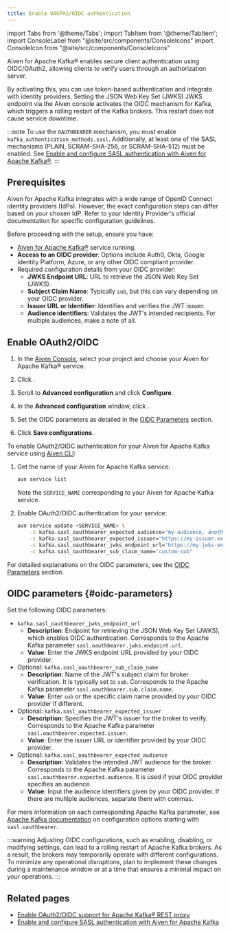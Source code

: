 ```yaml
---
title: Enable OAUTH2/OIDC authentication
---
```


import Tabs from '@theme/Tabs';
import TabItem from '@theme/TabItem';
import ConsoleLabel from "@site/src/components/ConsoleIcons"
import ConsoleIcon from "@site/src/components/ConsoleIcons"

Aiven for Apache Kafka® enables secure client authentication using OIDC/OAuth2, allowing clients to verify users through an authorization server.

By activating this, you can use
token-based authentication and integrate with identity providers.
Setting the JSON Web Key Set (JWKS) JWKS endpoint via the Aiven console
activates the OIDC mechanism for Kafka, which triggers a rolling restart
of the Kafka brokers. This restart does not cause service downtime.

:::note
To use the `OAUTHBEARER` mechanism, you must enable `kafka_authentication_methods.sasl`.
Additionally, at least one of the SASL mechanisms (PLAIN, SCRAM-SHA-256, or SCRAM-SHA-512)
must be enabled. See
[Enable and configure SASL authentication with Aiven for Apache Kafka®](/docs/products/kafka/howto/kafka-sasl-auth).
:::

## Prerequisites

Aiven for Apache Kafka integrates with a wide range of OpenID Connect
identity providers (IdPs). However, the exact configuration steps can
differ based on your chosen IdP. Refer to your Identity Provider's
official documentation for specific configuration guidelines.

Before proceeding with the setup, ensure you have:

- [Aiven for Apache Kafka®](/docs/products/kafka/get-started) service running.
- **Access to an OIDC provider**: Options include Auth0, Okta, Google
  Identity Platform, Azure, or any other OIDC compliant provider.
- Required configuration details from your OIDC provider:
  - **JWKS Endpoint URL**: URL to retrieve the JSON Web Key Set
    (JWKS).
  - **Subject Claim Name**: Typically `sub`, but this can vary depending
    on your OIDC provider.
  - **Issuer URL or Identifier**: Identifies and verifies the JWT
    issuer.
  - **Audience identifiers**: Validates the JWT's intended
    recipients. For multiple audiences, make a note of all.

## Enable OAuth2/OIDC

<Tabs groupId="config-methods">
<TabItem value="console" label="Aiven Console" default>

1. In the [Aiven Console](https://console.aiven.io/), select your
   project and choose your Aiven for Apache Kafka® service.

1. Click <ConsoleLabel name="Service settings"/>.
1. Scroll to **Advanced configuration** and click **Configure**.
1. In the **Advanced configuration** window, click
   <ConsoleIcon name="Add config options"/>.
1. Set the OIDC parameters as detailed in the [OIDC Parameters](#oidc-parameters) section.
1. Click **Save configurations**.

</TabItem>
<TabItem value="cli" label="CLI">

To enable OAuth2/OIDC authentication for your Aiven for Apache Kafka
service using [Aiven CLI](/docs/tools/cli):

1. Get the name of your Aiven for Apache Kafka service:

   ```bash
   avn service list
   ```

   Note the `SERVICE_NAME` corresponding to your Aiven for Apache Kafka service.

1. Enable OAuth2/OIDC authentication for your service:

   ```bash
   avn service update <SERVICE_NAME> \
       -c kafka.sasl_oauthbearer_expected_audience="my-audience, another-audience" \
       -c kafka.sasl_oauthbearer_expected_issuer="https://my-issuer.example.com" \
       -c kafka.sasl_oauthbearer_jwks_endpoint_url="https://my-jwks-endpoint.example.com/jwks" \
       -c kafka.sasl_oauthbearer_sub_claim_name="custom-sub"
   ```

For detailed explanations on the OIDC parameters, see the
[OIDC Parameters](#oidc-parameters) section.

</TabItem>
</Tabs>

## OIDC parameters {#oidc-parameters}

Set the following OIDC parameters:

- `kafka.sasl_oauthbearer_jwks_endpoint_url`
  - **Description**: Endpoint for retrieving the JSON Web Key Set
    (JWKS), which enables OIDC authentication. Corresponds to
    the Apache Kafka parameter
    `sasl.oauthbearer.jwks.endpoint.url`.
  - **Value**: Enter the JWKS endpoint URL provided by your OIDC
    provider.
- Optional: `kafka.sasl_oauthbearer_sub_claim_name`
  - **Description**: Name of the JWT's subject claim for broker
    verification. It is typically set to `sub`.
    Corresponds to the Apache Kafka parameter
    `sasl.oauthbearer.sub.claim.name`.
  - **Value**: Enter `sub` or the specific claim name provided
    by your OIDC provider if different.
- Optional: `kafka.sasl_oauthbearer_expected_issuer`
  - **Description**: Specifies the JWT's issuer for the broker to
    verify. Corresponds to the Apache Kafka parameter
    `sasl.oauthbearer.expected.issuer`.
  - **Value**: Enter the issuer URL or identifier provided by your
    OIDC provider.
- Optional: `kafka.sasl_oauthbearer_expected_audience`
  - **Description**: Validates the intended JWT audience for the
    broker. Corresponds to the Apache Kafka parameter
    `sasl.oauthbearer.expected.audience`. It is used if your OIDC provider
    specifies an audience.
  - **Value**: Input the audience identifiers given by your OIDC
    provider. If there are multiple audiences, separate them
    with commas.

For more information on each corresponding Apache Kafka parameter,
see [Apache Kafka documentation](https://kafka.apache.org/documentation/) on
configuration options starting with `sasl.oauthbearer`.

:::warning
Adjusting OIDC configurations, such as enabling, disabling, or
modifying settings, can lead to a rolling restart of Apache Kafka brokers.
As a result, the brokers may temporarily operate with different configurations. To
minimize any operational disruptions, plan to implement these changes during a
maintenance window or at a time that ensures a minimal impact on your operations.
:::

## Related pages

- [Enable OAuth2/OIDC support for Apache Kafka® REST proxy](/docs/products/kafka/karapace/howto/enable-oauth-oidc-kafka-rest-proxy)
- [Enable and configure SASL authentication with Aiven for Apache Kafka](/docs/products/kafka/howto/kafka-sasl-auth)
